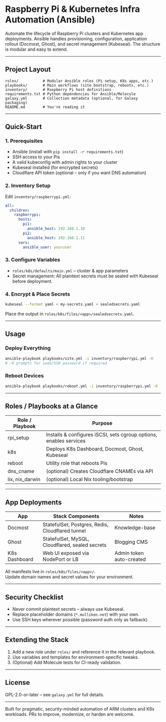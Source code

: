# Raspberry Pi & Kubernetes Infra Automation (Ansible)

Automate the lifecycle of Raspberry Pi clusters and Kubernetes app deployments. Ansible handles provisioning, configuration, application rollout (Docmost, Ghost), and secret management (Kubeseal). The structure is modular and easy to extend.

---

## Project Layout

```text
roles/           # Modular Ansible roles (Pi setup, K8s apps, etc.)
playbooks/       # Main workflows (site bootstrap, reboots, etc.)
inventory/       # Raspberry Pi host definitions
requirements.txt # Python dependencies for Ansible/Molecule
galaxy.yml       # Collection metadata (optional, for Galaxy packaging)
README.md        # You're reading it
```

---

## Quick-Start

### 1. Prerequisites

- Ansible (install with `pip install -r requirements.txt`)
- SSH access to your Pis
- A valid kubeconfig with admin rights to your cluster
- Kubeseal installed (for encrypted secrets)
- Cloudflare API token (optional – only if you want DNS automation)

### 2. Inventory Setup

Edit `inventory/raspberrypi.yml`:

```yaml
all:
  children:
    raspberrypi:
      hosts:
        pi1:
          ansible_host: 192.168.1.10
        pi2:
          ansible_host: 192.168.1.11
      vars:
        ansible_user: youruser
```

### 3. Configure Variables

- `roles/k8s/defaults/main.yml` – cluster & app parameters
- Secret management: All plaintext secrets must be sealed with Kubeseal before deployment.

### 4. Encrypt & Place Secrets

```sh
kubeseal --format yaml < my-secrets.yaml > sealedsecrets.yaml
```

Place the output in `roles/k8s/files/<app>/sealedsecrets.yaml`.

---

## Usage

### Deploy Everything

```sh
ansible-playbook playbooks/site.yml -i inventory/raspberrypi.yml -K
# -K prompts for sudo/SSH password if required
```

### Reboot Devices

```sh
ansible-playbook playbooks/reboot.yml -i inventory/raspberrypi.yml -K
```

---

## Roles / Playbooks at a Glance

| Role / Playbook | Purpose                                                        |
|-----------------|----------------------------------------------------------------|
| rpi_setup       | Installs & configures iSCSI, sets cgroup options, enables services |
| k8s             | Deploys K8s Dashboard, Docmost, Ghost, Kubeseal                |
| reboot          | Utility role that reboots Pis                                  |
| dns_cname       | (optional) Creates Cloudflare CNAMEs via API                   |
| lix, nix_darwin | (optional) Local Nix tooling/bootstrap                         |

---

## App Deployments

| App           | Stack Components                                 | Notes                |
|---------------|--------------------------------------------------|----------------------|
| Docmost       | StatefulSet, Postgres, Redis, Cloudflared tunnel | Knowledge-base       |
| Ghost         | StatefulSet, MySQL, Cloudflared, sealed secrets  | Blogging CMS         |
| K8s Dashboard | Web UI exposed via NodePort or LB                | Admin token auto-created |

All manifests live in `roles/k8s/files/<app>/`.  
Update domain names and secret values for your environment.

---

## Security Checklist

- Never commit plaintext secrets – always use Kubeseal.
- Replace placeholder domains (`*.mulliken.net`) with your own.
- Use SSH keys wherever possible (password auth only as fallback).

---

## Extending the Stack

1. Add a new role under `roles/` and reference it in the relevant playbook.
2. Use variables and templates for environment-specific tweaks.
3. (Optional) Add Molecule tests for CI-ready validation.

---

## License

GPL-2.0-or-later – see `galaxy.yml` for full details.

---

Built for pragmatic, security-minded automation of ARM clusters and K8s workloads. PRs to improve, modernize, or harden are welcome.
